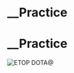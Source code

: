 # __Practice


# __Practice

![ETOP   DOTA@](https://github.com/ctian5505/__Practice/assets/66417615/f06b4cd1-6f50-4c0d-9b95-1f709399c244)
